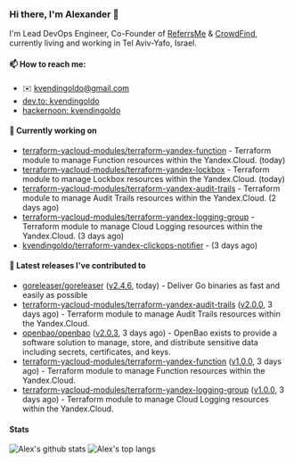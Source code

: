 ### Hi there, I'm Alexander 👋

I'm Lead DevOps Engineer, Co-Founder of [ReferrsMe](https://referrs.me/) & [CrowdFind](https://crowdfind.ai/), currently living and working in Tel Aviv-Yafo, Israel.

#### 📫 How to reach me:

- ✉️ kvendingoldo@gmail.com
- [dev.to: kvendingoldo](https://dev.to/kvendingoldo)
- [hackernoon: kvendingoldo](https://hackernoon.com/u/kvendingoldo)

#### 👷 Currently working on


- [terraform-yacloud-modules/terraform-yandex-function](https://github.com/terraform-yacloud-modules/terraform-yandex-function) - Terraform module to manage Function resources within the Yandex.Cloud. (today)
- [terraform-yacloud-modules/terraform-yandex-lockbox](https://github.com/terraform-yacloud-modules/terraform-yandex-lockbox) - Terraform module to manage Lockbox resources within the Yandex.Cloud. (today)
- [terraform-yacloud-modules/terraform-yandex-audit-trails](https://github.com/terraform-yacloud-modules/terraform-yandex-audit-trails) - Terraform module to manage Audit Trails resources within the Yandex.Cloud. (2 days ago)
- [terraform-yacloud-modules/terraform-yandex-logging-group](https://github.com/terraform-yacloud-modules/terraform-yandex-logging-group) - Terraform module to manage Cloud Logging resources within the Yandex.Cloud. (3 days ago)
- [kvendingoldo/terraform-yandex-clickops-notifier](https://github.com/kvendingoldo/terraform-yandex-clickops-notifier) -  (3 days ago)

#### 🔭 Latest releases I've contributed to

- [goreleaser/goreleaser](https://github.com/goreleaser/goreleaser) ([v2.4.6](https://github.com/goreleaser/goreleaser/releases/tag/v2.4.6), today) - Deliver Go binaries as fast and easily as possible
- [terraform-yacloud-modules/terraform-yandex-audit-trails](https://github.com/terraform-yacloud-modules/terraform-yandex-audit-trails) ([v2.0.0](https://github.com/terraform-yacloud-modules/terraform-yandex-audit-trails/releases/tag/v2.0.0), 3 days ago) - Terraform module to manage Audit Trails resources within the Yandex.Cloud.
- [openbao/openbao](https://github.com/openbao/openbao) ([v2.0.3](https://github.com/openbao/openbao/releases/tag/v2.0.3), 3 days ago) - OpenBao exists to provide a software solution to manage, store, and distribute sensitive data including secrets, certificates, and keys.
- [terraform-yacloud-modules/terraform-yandex-function](https://github.com/terraform-yacloud-modules/terraform-yandex-function) ([v1.0.0](https://github.com/terraform-yacloud-modules/terraform-yandex-function/releases/tag/v1.0.0), 3 days ago) - Terraform module to manage Function resources within the Yandex.Cloud.
- [terraform-yacloud-modules/terraform-yandex-logging-group](https://github.com/terraform-yacloud-modules/terraform-yandex-logging-group) ([v1.0.0](https://github.com/terraform-yacloud-modules/terraform-yandex-logging-group/releases/tag/v1.0.0), 3 days ago) - Terraform module to manage Cloud Logging resources within the Yandex.Cloud.

#### Stats

![Alex's github stats](https://github-readme-stats.vercel.app/api?username=kvendingoldo&show_icons=true&theme=default&disable_animations=true&count_private=true&hide_rank=true&include_all_commits=true&custom_title=GitHub%20Stats&line_height=20)
![Alex's top langs](https://github-readme-stats.vercel.app/api/top-langs/?username=kvendingoldo&hide=tex,html,hcl,css,jupyter%20notebook&layout=compact)
